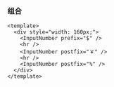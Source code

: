 ### 组合

<!--start-code-->

```vue
<template>
  <div style="width: 160px;">
    <InputNumber prefix="$" />
    <hr />
    <InputNumber postfix="￥" />
    <hr />
    <InputNumber postfix="%" />
  </div>
</template>
```

<!--end-code-->
